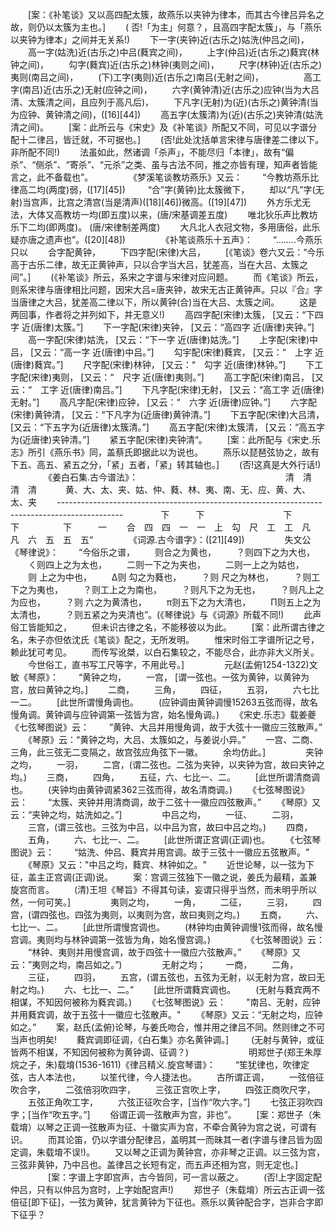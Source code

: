 <!-- { "loadSidebar": true } -->
　　[案：《补笔谈》又以高四配太簇，故燕乐以夹钟为律本，而其古今律吕异名之故，则仍以太簇为主也。]
　　( 否!「为主」何意？，且高四字配太簇」，与「燕乐以夹钟为律本」之间并无关系!)
　　下一字(夹钟)近(古乐之)姑洗(仲吕之间)，
　　高一字(姑洗)近(古乐之)中吕(蕤宾之间)，
　　上字(仲吕)近(古乐之)蕤宾(林钟之间)，
　　勾字(蕤宾)近(古乐之)林钟(夷则之间)，
　　尺字(林钟)近(古乐之)夷则(南吕之间)，
　　(下)工字(夷则)近(古乐之)南吕(无射之间)，
　　
　　高工字(南吕)近(古乐之)无射(应钟之间)，
　　六字(黄钟清)近(古乐之)应钟(当为大吕清、太簇清之间，且应列于高凡后)，
　　下凡字(无射)为(近)(古乐之)黄钟清(当为应钟、黄钟清之间)，([16][44])
　　高五字(太簇清)为(近)(古乐之)夹钟清(姑洗清之间)。
　　[案：此所云与《宋史》及《补笔谈》所配又不同，可见以字谱分配十二律吕，皆迁就，不可据也。]
　　(否!此处沈括单言宋律与唐律差二律以下。非所配不同!)
　　法虽如此，然诸调「杀声」，不能尽归「本律」，故有“偏杀”、“侧杀”、“寄杀”、“元杀”之类、虽与古法不同，推之亦皆有理，知声者皆能言之，此不备载也”。
　　 
　　《梦溪笔谈教坊燕乐》又云：
　　“今教坊燕乐比律高二均(两度)弱，([17][45])
　　 “合”字(黄钟)比太簇微下，
　　却以“凡”字(无射)当宫声，比宫之清宫(当是清声)([18][46])微高。([19][47])
　　外方乐尤无法，大体又高教坊一均(即五度)以来，(唐/宋基调差五度)
　　唯北狄乐声比教坊乐下二均(即两度)。          (唐/宋律制差两度)
　　大凡北人衣冠文物，多用唐俗，此乐疑亦唐之遗声也”。([20][48])
　　 
　　《补笔谈燕乐十五声》：
　　“……..今燕乐只以
　　合字配黄钟，
　　下四字配(宋律)大吕，
　　[《笔谈》卷六又云：“今乐高于古乐二律，故无正黄钟声，只以合字当大吕，犹差高，当在大吕、太簇之间”。]
　　(《补笔谈》所云，系宋之字谱与宋律对应问题。
　　而《笔谈》所云，则系宋律与唐律相比问题，因宋大吕=唐夹钟，故宋无古正黄钟声。只以『合』字当唐律之大吕，犹差高二律以下，所以黄钟(合)当在大吕、太簇之间。
　　这是两回事，作者将之并列如下，并无意义!)
　　高四字配(宋律)太簇，  [又云：“下四字  近(唐律)太簇。”]
　　下一字配(宋律)夹钟，  [又云：“高四字  近(唐律)夹钟。”]
　　高一字配(宋律)姑洗，  [又云：“下一字  近(唐律)姑洗。”]
　　上字配(宋律)中吕，  [又云：“高一字  近(唐律)中吕。”]
　　勾宇配(宋律)蕤宾，  [又云：“　上字  近(唐律)蕤宾。”]
　　尺字配(宋律)林钟，  [又云：“　勾字  近(唐律)林钟。”]
　　下工字配(宋律)夷则，  [又云：“　尺字  近(唐律)夷则。”]
　　高工字配(宋律)南吕，  [又云：“　工字  近(唐律)南吕。”]
　　下凡字配(宋律)无射，  [又云：“高工字  近(唐律)无射。”]
　　高凡字配(宋律)应钟，  [又云：“　六字  近(唐律)应钟。”]
　　六字配(宋律)黄钟清，  [又云：“下凡字为(近唐律)黄钟清。”]
　　下五字配(宋律)大吕清，  [又云：“下五字为(近唐律)太簇清。”]
　　高五字配(宋律)太簇清，  [又云：“高五字为(近唐律)夹钟清。”] 
　　紧五字配(宋律)夹钟清“。
　　[案：此所配与《宋史.乐志》所引《燕乐书》同，盖蔡氏即据此以为说也。
　　燕乐以琵琶弦协之，故有下五、高五、紧五之分，「紧」五者，「紧」转其轴也。]
　　(否!这真是大外行话!)
　　 
　　《姜白石集.古今谱法》：
　　　　                       　　　　　　　　　　　　 清　清　清　清　
　　黄、大、太、夹、姑、仲、蕤、林、夷、南、无、应、黄、大、太、夹
　　----------------------------------------------------------------------------------------------
　　　　下　　　下　　　　　　　　　下　　　下　　　　　下　　　一
　　合　四　四　一　一　上　勾　尺　工　工　凡　凡　六　五　五　五“
　　 
　　《词源.古今谱字》：([21][49])
　　 
　　失文公《琴律说》：
　　“今俗乐之谱，
　　则合之为黄也，
　　？则四下之为大也，
　　ㄑ则四上之为太也，
　　二则一下之为夹也，
　　二则一上之为姑也，
　　则  上之为中也，
　　Δ则  勾之为蕤也，
　　？则  尺之为林也，
　　？则工下之为夷也，
　　？则工上之为南也，
　　？则凡下之为无也，
　　？则凡上之为应也，
　　？则  六之为黄清也，
　　π则五下之为大清也，
　　Π则五上之为太清也，
　　？则五紧之为夹清也”。(《琴律说》与《词源》所载不同!)
　　此声俗工皆能知之，
　　但未识古律之名，不能移彼以为此。
　　[案：此所谓古律之名，朱子亦但依沈氏《笔谈》配之，无所发明。
　　惟宋时俗工字谱所记之号，赖此犹可考见。
　　而传写讹桀，以白石集较之，不能尽合，此亦非大义所关。
　　今世俗工，直书写工尺等字，不用此号。]
　　 
　　元赵(孟俯1254-1322)文敏《琴原》：
　　“黄钟之均，
　　一宫， [谓一弦也。一弦为黄钟，以黄钟为宫，放曰黄钟之均。]
　　二商，
　　三角，
　　四征，
　　五羽，
　　六七比一二。
　　[此世所谓慢角调也。
　　(应钟调由黄钟调慢15263五弦而得，故名慢角调。黄钟调与应钟调第一弦皆为宫，始名慢角调。)
　　《宋史.乐志》载姜夔《七弦琴图说》云：
　　”黄钟、大吕并用慢角调，故于大弦十一徽应三弦散声。”
　　《琴原》云：“黄钟之均，大吕、太簇如之，与姜说小异。”
　　一宫、二商、三角，此三弦无二变隔之，故宫弦应角弦下一徽。
　　余均仿此。]
　　 
　　夹钟之均，
　　一羽，
　　二宫，(谓二弦也。二弦为夹钟，以夹钟为宫，故曰夹钟之均。)
　　三商，
　　四角，
　　五征，六、七比一、二。
　　[此世所谓清商调也。
　　(夹钟均由黄钟调紧362三弦而得，故名清商调。)
　　《七弦琴图说》云：
　　“太簇、夹钟并用清商调，故于二弦十一徽应四弦散声。”
　　《琴原》又云：“夹钟之均，姑洗如之。”]
　　 
　　中吕之均，
　　一征、
　　二羽，
　　三宫，(谓三弦也。三弦为中吕，以中吕为宫，故曰中吕之均。)
　　四商，
　　五角，
　　六、七比一、二。
　　[此世所谓正宫调(正调)也。
　　《七弦琴图说》云：
　　“姑洗、仲吕、蕤宾并用宫调。故于三弦十一徽应五弦散声。"
　　《琴原》又云："中吕之均，蕤宾、林钟如之。"
　　近世论琴，以一弦为下征，盖主正宫调(正调)说。
　　案：宫调三弦独下一徽之说，姜氏为最精，盖兼旋宫而言。
　　(清)王坦《琴旨》不得其句读，妄谓只得乎当然，而未明乎所以然，一何可笑。]
　　 
　　夷则之均，
　　一角，
　　二征，
　　三羽，
　　四宫，(谓四弦也。四弦为夷则，以夷则为宫，故曰夷则之均。)
　　五商，
　　六、七比一、二。
　　[此世所谓慢宫调也。
　　(林钟均由黄钟调慢1弦而得，故名慢宫调。夷则均与林钟调第一弦皆为角，始名慢宫调。)
　　 
　　《七弦琴图说》云：
　　“林钟、夷则并用慢宫调，故于四弦十一徽应六弦散声。”
　　《琴原》又云：”夷则之均，南吕如之。”)
　　 
　　无射之均；
　　一商，
　　二角，
　　三征，
　　四羽，
　　五宫，(谓五弦也，五弦为无射，以无射为宫，故曰无射之均。)
　　六、七比一、二。”
　　[此世所谓蕤宾调也。
　　(无射与蕤宾两不相谋，不知因何被称为蕤宾调。)
　　《七弦琴图说》云：
　　"南吕、无射，应钟并用蕤宾调，故于五弦十一徽应七弦散声。"
　　《琴原》又云：“无射之均，应钟如之。”
　　案，赵氏(孟俯)论琴，与姜氏吻合，惟并用之律吕不同。然则律之不可当声也明矣!
　　蕤宾调即征调，《白石集》亦名黄钟调。]
　　 (无射与黄钟，或征皆两不相谋，不知因何被称为黄钟调、征调？)
　　 
　　 
　　明郑世子(郑王朱厚烷之子，朱)载堉(1536-1611)《律吕精义.旋宫琴谱》：
　　“笙犹律也，吹律定弦，古人本法也，
　　以笙代律，今人捷法也。
　　古所谓正调，
　　一弦倍征吹合字，
　　二弦倍羽吹四字，
　　三弦正宫吹上字，
　　四弦正商吹尺字，
　　五弦正角吹工字，
　　六弦正征吹合字，[当作“吹六字。”]
　　七弦正羽吹四字；[当作“吹五字。”]
　　俗谓正调一弦散声为宫，非也”。
　　[案：郑世子（朱载堉）以琴之正调一弦散声为征、十徽实声为宫，不牵合黄钟为宫之说，可谓有识。
　　而其论笛，仍以字谱分配律吕，盖明其一而昧其一者(字谱与律吕皆为固定调，朱载堉不误!)。
　　又以琴之正调为黄钟宫，亦非琴之正调。以三弦为宫，三弦非黄钟，乃中吕也。盖律吕之长短有定，而五声还相为宫，则无定也。]
　　 
　　[案：字谱上字即宫声，古今皆同，可一言以蔽之。
　　(否!上字固定配仲吕，只有以仲吕为宫时，上字始配宫声!)
　　郑世子（朱载堉）所云古正调一弦倍征[即下征]，一弦为黄钟，犹言黄钟为下征也。燕乐以黄钟配合字，岂非合字即下征乎？
